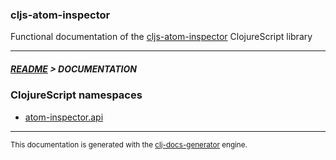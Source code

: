 
### cljs-atom-inspector

Functional documentation of the [cljs-atom-inspector](https://github.com/bithandshake/cljs-atom-inspector) ClojureScript library

---



##### [README](../README.md) > DOCUMENTATION

### ClojureScript namespaces

* [atom-inspector.api](cljs/atom-inspector/API.md)

---

<sub>This documentation is generated with the [clj-docs-generator](https://github.com/bithandshake/clj-docs-generator) engine.</sub>

